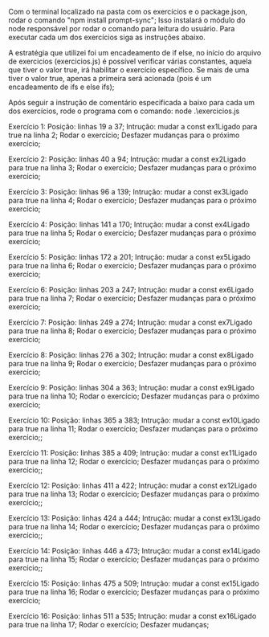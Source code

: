 Com o terminal localizado na pasta com os exercícios e o package.json, rodar o comando "npm install prompt-sync";
Isso instalará o módulo do node responsável por rodar o comando para leitura do usuário. Para executar cada um dos exercícios siga as instruções abaixo.

A estratégia que utilizei foi um encadeamento de if else, no início do arquivo de exercicios (exercicios.js) é possível verificar várias constantes, aquela que tiver o valor true, irá habilitar o exercício específico. Se mais de uma tiver o valor true, apenas a primeira será acionada (pois é um encadeamento de ifs e else ifs);

Após seguir a instrução de comentário especificada a baixo para cada um dos exercícios, rode o programa com o comando:
node .\exercicios.js


Exercício 1:
Posição: linhas 19 a 37;
Intrução: mudar a const ex1Ligado para true na linha 2;
Rodar o exercício;
Desfazer mudanças para o próximo exercício;

Exercício 2:
Posição: linhas 40 a 94;
Intrução: mudar a const ex2Ligado para true na linha 3;
Rodar o exercício;
Desfazer mudanças para o próximo exercício;

Exercício 3:
Posição: linhas 96 a 139;
Intrução: mudar a const ex3Ligado para true na linha 4;
Rodar o exercício;
Desfazer mudanças para o próximo exercício;

Exercício 4:
Posição: linhas 141 a 170;
Intrução: mudar a const ex4Ligado para true na linha 5;
Rodar o exercício;
Desfazer mudanças para o próximo exercício;

Exercício 5:
Posição: linhas 172 a 201;
Intrução: mudar a const ex5Ligado para true na linha 6;
Rodar o exercício;
Desfazer mudanças para o próximo exercício;

Exercício 6:
Posição: linhas 203 a 247;
Intrução: mudar a const ex6Ligado para true na linha 7;
Rodar o exercício;
Desfazer mudanças para o próximo exercício;

Exercício 7:
Posição: linhas 249 a 274;
Intrução: mudar a const ex7Ligado para true na linha 8;
Rodar o exercício;
Desfazer mudanças para o próximo exercício;

Exercício 8:
Posição: linhas 276 a 302;
Intrução: mudar a const ex8Ligado para true na linha 9;
Rodar o exercício;
Desfazer mudanças para o próximo exercício;

Exercício 9:
Posição: linhas 304 a 363;
Intrução: mudar a const ex9Ligado para true na linha 10;
Rodar o exercício;
Desfazer mudanças para o próximo exercício;

Exercício 10:
Posição: linhas 365 a 383;
Intrução: mudar a const ex10Ligado para true na linha 11;
Rodar o exercício;
Desfazer mudanças para o próximo exercício;;

Exercício 11:
Posição: linhas 385 a 409;
Intrução: mudar a const ex11Ligado para true na linha 12;
Rodar o exercício;
Desfazer mudanças para o próximo exercício;;

Exercício 12:
Posição: linhas 411 a 422;
Intrução: mudar a const ex12Ligado para true na linha 13;
Rodar o exercício;
Desfazer mudanças para o próximo exercício;;

Exercício 13:
Posição: linhas 424 a 444;
Intrução: mudar a const ex13Ligado para true na linha 14;
Rodar o exercício;
Desfazer mudanças para o próximo exercício;;

Exercício 14:
Posição: linhas 446 a 473;
Intrução: mudar a const ex14Ligado para true na linha 15;
Rodar o exercício;
Desfazer mudanças para o próximo exercício;;

Exercício 15:
Posição: linhas 475 a 509;
Intrução: mudar a const ex15Ligado para true na linha 16;
Rodar o exercício;
Desfazer mudanças para o próximo exercício;

Exercício 16:
Posição: linhas 511 a 535;
Intrução: mudar a const ex16Ligado para true na linha 17;
Rodar o exercício;
Desfazer mudanças;
